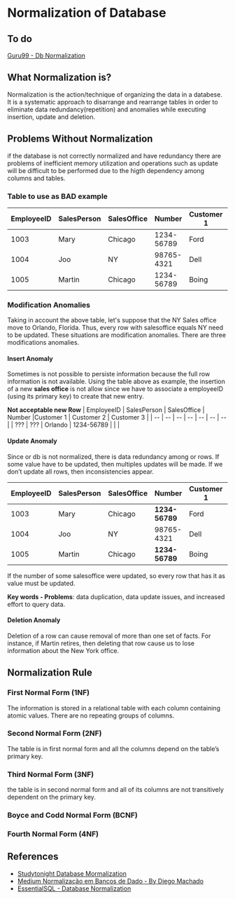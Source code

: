 
# Normalization of Database

## To do
[Guru99 - Db Normalization](https://www.guru99.com/database-normalization.html)

## What Normalization is?
Normalization is the action/technique of organizing the data in a databese. It is a systematic approach to disarrange and rearrange tables in order to eliminate data redundancy(repetition) and anomalies while executing insertion, update and deletion.

## Problems Without Normalization
if the database is not correctly normalized and have redundancy there are problems of inefficient memory utilization and operations such as update will be difficult to be performed due to the higth dependency among columns and tables.

### Table to use as BAD example
| EmployeeID | SalesPerson |  SalesOffice | Number |Customer 1 | Customer 2 | Customer 3 |  
| -- | -- | -- | -- | -- | -- | -- | 
|1003  | Mary | Chicago | 1234-56789 | Ford | GM  |  |
| 1004 | Joo | NY | 98765-4321 | Dell | HP | Aple
| 1005 | Martin | Chicago  | 1234-56789  | Boing |  |


### Modification Anomalies
Taking in account the above table, let's suppose that the NY Sales office  move to Orlando, Florida. Thus, every row with salesoffice equals NY need to be updated. 
These situations are modification anomalies. There are three modifications anomalies.

#### Insert Anomaly
Sometimes is not possible to persiste information because the full row information is not available. 
Using the table above as example, the insertion of a new  **sales office** is not allow since we have to associate a employeeID (using its primary key) to create that new entry.

**Not acceptable new Row**
| EmployeeID | SalesPerson |  SalesOffice | Number |Customer 1 | Customer 2 | Customer 3 | 
| -- | -- | -- | -- | -- | -- | -- | 
| ??? | ??? | Orlando | 1234-56789  | |  |

#### Update Anomaly
Since or db is not normalized, there is data redundancy among or rows. If some value have to be updated, then multiples updates will be made. If we don’t update all rows, then inconsistencies appear.

| EmployeeID | SalesPerson |  SalesOffice | Number |Customer 1 | Customer 2 | Customer 3 |  
| -- | -- | -- | -- | -- | -- | -- | 
|1003  | Mary | Chicago | **1234-56789** | Ford | GM  |  |
| 1004 | Joo | NY | 98765-4321 | Dell | HP | Aple
| 1005 | Martin | Chicago  | **1234-56789**  | Boing |  |

If the number of some salesoffice were updated, so every row that has it as value must be updated.

**Key words - Problems**: data duplication, data update issues, and increased effort to query data. 

#### Deletion Anomaly
Deletion of a row can cause removal of more than one set of facts. For instance, if Martin retires, then deleting that row cause us to lose information about the New York office.


## Normalization Rule
### First Normal Form (1NF)
The information is stored in a relational table with each column containing atomic values. There are no repeating groups of columns.

### Second Normal Form (2NF)
The table is in first normal form and all the columns depend on the table’s primary key.

### Third Normal Form (3NF)
the table is in second normal form and all of its columns are not transitively dependent on the primary key.

### Boyce and Codd Normal Form (BCNF)
### Fourth Normal Form (4NF)


## References

 - [Studytonight Database Mormalization](https://www.studytonight.com/dbms/database-normalization.php)
 - [Medium Normalização em Bancos de Dado - By Diego Machado](https://medium.com/@diegobmachado/normaliza%C3%A7%C3%A3o-em-banco-de-dados-5647cdf84a12)
 - [EssentialSQL - Database Normalization](https://www.essentialsql.com/get-ready-to-learn-sql-database-normalization-explained-in-simple-english/)

